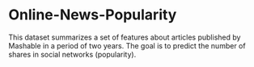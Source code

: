 # Online-News-Popularity
This dataset summarizes a set of features about articles published by Mashable in a period of two years. The goal is to predict the number of shares in social networks (popularity). 

